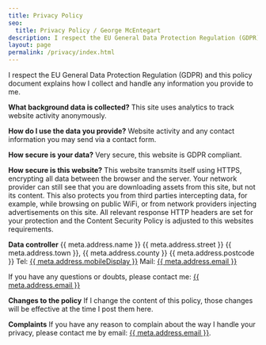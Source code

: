 ```yaml
---
title: Privacy Policy
seo:
  title: Privacy Policy / George McEntegart
description: I respect the EU General Data Protection Regulation (GDPR). This policy document explains how I collect and handle any information you provide to me.
layout: page
permalink: /privacy/index.html
---
```


I respect the EU General Data Protection Regulation (GDPR) and this policy document explains how I collect and handle any information you provide to me.

**What background data is collected?**
This site uses analytics to track website activity anonymously.

**How do I use the data you provide?**
Website activity and any contact information you may send via a contact form.

**How secure is your data?**
Very secure, this website is GDPR compliant.

**How secure is this website?**
This website transmits itself using HTTPS, encrypting all data between the browser and the server. Your network provider can still see that you are downloading assets from this site, but not its content. This also protects you from third parties intercepting data, for example, while browsing on public WiFi, or from network providers injecting advertisements on this site. All relevant response HTTP headers are set for your protection and the Content Security Policy is adjusted to this websites requirements.

**Data controller**
{{ meta.address.name }}
{{ meta.address.street }}
{{ meta.address.town }}, {{ meta.address.county }}
{{ meta.address.postcode }}
Tel: <a href="tel:{{ meta.address.mobileCall }}">{{ meta.address.mobileDisplay }}</a>
Mail: <a href="mailto:{{ meta.address.email }}">{{ meta.address.email }}</a>

If you have any questions or doubts, please contact me: <a href="mailto:{{ meta.address.email }}">{{ meta.address.email }}</a>

**Changes to the policy**
If I change the content of this policy, those changes will be effective at the time I post them here.

**Complaints**
If you have any reason to complain about the way I handle your privacy, please contact me by email: <a href="mailto:{{ meta.address.email }}">{{ meta.address.email }}</a>.
